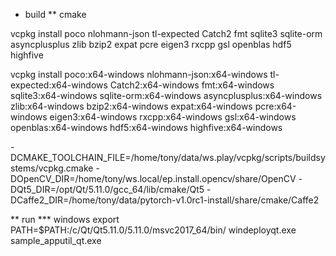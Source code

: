 


* build
** cmake

vcpkg install poco nlohmann-json tl-expected Catch2 fmt sqlite3 sqlite-orm asyncplusplus zlib bzip2 expat pcre eigen3 rxcpp gsl openblas hdf5 highfive 

vcpkg install poco:x64-windows nlohmann-json:x64-windows tl-expected:x64-windows Catch2:x64-windows fmt:x64-windows sqlite3:x64-windows sqlite-orm:x64-windows asyncplusplus:x64-windows zlib:x64-windows bzip2:x64-windows expat:x64-windows pcre:x64-windows eigen3:x64-windows rxcpp:x64-windows gsl:x64-windows openblas:x64-windows hdf5:x64-windows highfive:x64-windows 

-DCMAKE_TOOLCHAIN_FILE=/home/tony/data/ws.play/vcpkg/scripts/buildsystems/vcpkg.cmake
-DOpenCV_DIR=/home/tony/ws.local/ep.install.opencv/share/OpenCV
-DQt5_DIR=/opt/Qt/5.11.0/gcc_64/lib/cmake/Qt5
-DCaffe2_DIR=/home/tony/data/pytorch-v1.0rc1-install/share/cmake/Caffe2


** run
*** windows
export PATH=$PATH:/c/Qt/Qt5.11.0/5.11.0/msvc2017_64/bin/
windeployqt.exe sample_apputil_qt.exe
